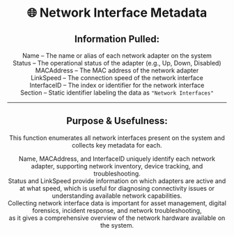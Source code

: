 <div align="center">

# 🌐 Network Interface Metadata

## **Information Pulled:**  
Name – The name or alias of each network adapter on the system  
Status – The operational status of the adapter (e.g., Up, Down, Disabled)  
MACAddress – The MAC address of the network adapter  
LinkSpeed – The connection speed of the network interface  
InterfaceID – The index or identifier for the network interface  
Section – Static identifier labeling the data as `"Network Interfaces"`

---

## **Purpose & Usefulness:**  
This function enumerates all network interfaces present on the system and collects key metadata for each.

Name, MACAddress, and InterfaceID uniquely identify each network adapter, supporting network inventory, device tracking, and troubleshooting.  
Status and LinkSpeed provide information on which adapters are active and at what speed, which is useful for diagnosing connectivity issues or understanding available network capabilities.  
Collecting network interface data is important for asset management, digital forensics, incident response, and network troubleshooting,  
as it gives a comprehensive overview of the network hardware available on the system.

</div>
